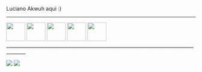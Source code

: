 Luciano Akwuh aqui :) 
_____________________________________________________________________________________________________________________________________________________________________________________________________________________

<div style= "display:inline" >
<img width='50'  src="https://cdn.jsdelivr.net/gh/devicons/devicon/icons/javascript/javascript-original.svg" />
<img width='50' src="https://cdn.jsdelivr.net/gh/devicons/devicon/icons/react/react-original.svg" />
<img width='50' src="https://cdn.jsdelivr.net/gh/devicons/devicon/icons/css3/css3-original.svg" />
<img width='50' src="https://cdn.jsdelivr.net/gh/devicons/devicon/icons/html5/html5-original.svg" />
<img width='50' src="https://cdn.jsdelivr.net/gh/devicons/devicon/icons/typescript/typescript-original.svg" />
</div>
______________________________________________________________________________________


<div style= "display:inline" ><br>
          
<a href="https://www.linkedin.com/in/luciano-shukwuemeka-akwuh-ezeta-8a0840155/"><img src="https://img.shields.io/badge/linkedin-%230077B5.svg?style=for-the-badge&logo=linkedin&logoColor=white"></a>
<a href="mailto:lucianoae93@gmail.com.br"><img src="https://img.shields.io/badge/Gmail-D14836?style=for-the-badge&logo=gmail&logoColor=white"></a>
</div>         
          
          
          

<!--
**LuakezDev/LuakezDev** is a ✨ _special_ ✨ repository because its `README.md` (this file) appears on your GitHub profile.

Here are some ideas to get you started:

- 🔭 I’m currently working on ...
- 🌱 I’m currently learning ...
- 👯 I’m looking to collaborate on ...
- 🤔 I’m looking for help with ...
- 💬 Ask me about ...
- 📫 How to reach me: ...
- 😄 Pronouns: ...
- ⚡ Fun fact: ...
-->
